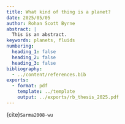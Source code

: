 ```yaml
---
title: What kind of thing is a planet?
date: 2025/05/05
author: Rohan Scott Byrne
abstract: |
  This is an abstract.
keywords: planets, fluids
numbering:
  heading_1: false
  heading_2: false
  heading_3: false
bibliography:
  - ../content/references.bib
exports:
  - format: pdf
    template: ../template
    output: ../exports/rb_thesis_2025.pdf
---
```


{cite}`Sarma2008-wu`

```{include} ../content/main.md
```
